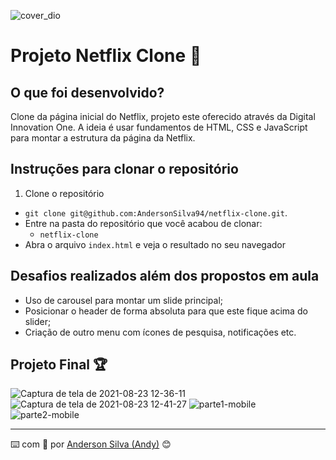 ![cover_dio](https://user-images.githubusercontent.com/52717632/130488332-fe252ead-e0f3-4ab6-b748-5085a2f36b9a.jpg)
# Projeto Netflix Clone :rocket:

## O que foi desenvolvido?
Clone da página inicial do Netflix, projeto este oferecido através da Digital Innovation One. A ideia é usar fundamentos de HTML, CSS e JavaScript para montar a estrutura da página da Netflix.

## Instruções para clonar o repositório

1. Clone o repositório
  * `git clone git@github.com:AndersonSilva94/netflix-clone.git`.
  * Entre na pasta do repositório que você acabou de clonar:
    * `netflix-clone`
  * Abra o arquivo `index.html` e veja o resultado no seu navegador

## Desafios realizados além dos propostos em aula
- Uso de carousel para montar um slide principal;
- Posicionar o header de forma absoluta para que este fique acima do slider;
- Criação de outro menu com ícones de pesquisa, notificações etc.

## Projeto Final :trophy:
![Captura de tela de 2021-08-23 12-36-11](https://user-images.githubusercontent.com/52717632/130487351-2880382a-a973-4086-91b2-35f32bef7978.png)
![Captura de tela de 2021-08-23 12-41-27](https://user-images.githubusercontent.com/52717632/130487425-ba2ff13c-57d0-4655-86a7-8edff5fa41cd.png)
![parte1-mobile](https://user-images.githubusercontent.com/52717632/130487507-8b80df32-07a6-41cb-9f7b-57555792744e.png)
![parte2-mobile](https://user-images.githubusercontent.com/52717632/130487700-f23f8a5d-43a2-4ff0-96c1-b0166517c171.png)

---
:keyboard: com :purple_heart: por [Anderson Silva (Andy)](https://www.linkedin.com/in/andssilva/) 😊